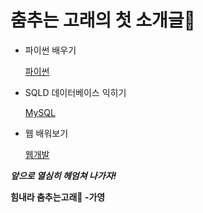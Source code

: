 # **춤추는 고래의 첫 소개글**🐳

- 파이썬 배우기

    [파이썬](https://junyealim.tistory.com/category/%ED%8C%8C%EC%9D%B4%EC%8D%AC)
- SQLD 데이터베이스 익히기

    [MySQL](https://junyealim.tistory.com/category/%EB%8D%B0%EC%9D%B4%ED%84%B0%EB%B2%A0%EC%9D%B4%EC%8A%A4?page=2)
- 웹 배워보기

    [웹개발](https://junyealim.tistory.com/category/%EC%9B%B9)

**_앞으로 열심히 헤엄쳐 나가자!_**

**힘내라 춤추는고래🐳 -가영**

